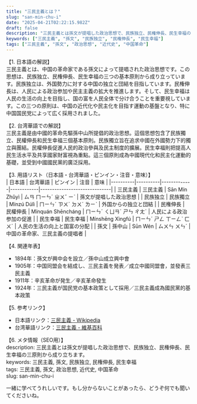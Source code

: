 ```yaml
---
title: "三民主義とは？"
slug: "san-min-chu-i"
date: "2025-04-21T02:22:15.982Z"
draft: false
description: "三民主義とは孫文が提唱した政治思想で、民族独立、民権伸長、民生幸福の三原則から成り立ちます。"
keywords: ["三民主義", "孫文", "民族独立", "民権伸長", "民生幸福"]
tags: ["三民主義", "孫文", "政治思想", "近代史", "中国革命"]
---
```


【1. 日本語の解説】  
三民主義とは、中国の革命家である孫文によって提唱された政治思想です。この思想は、民族独立、民権伸長、民生幸福の三つの基本原則から成り立っています。民族独立は、外国勢力に対する中国の独立と団結を目指しています。民権伸長は、人民による政治参加や民主主義の拡大を推進します。そして、民生幸福は人民の生活の向上を目指し、国の富を人民全体で分け合うことを重要視しています。この三つの原則は、中国の近代化や民主化を目指す運動の基盤となり、特に中国国民党によって広く採用されました。

【2. 台湾華語での解説】  
三民主義是由中國的革命先驅孫中山所提倡的政治思想。這個思想包含了民族獨立、民權伸長和民生幸福三個基本原則。民族獨立旨在追求中國在外國勢力下的獨立與團結。民權伸長促進人民的政治參與及民主制度的擴展。民生幸福則把提高人民生活水平及共享國家財富視為重點。這三個原則成為中國現代化和民主化運動的基礎，並受到中國國民黨的廣泛採用。

【3. 用語リスト（日本語・台湾華語・ピンイン・注音・意味）】  
| 日本語   | 台湾華語 | ピンイン    | 注音       | 意味                         |
|----------|----------|-------------|------------|------------------------------|
| 三民主義 | 三民主義 | Sān Mín Zhǔyì | ㄙㄢ ㄇㄧㄣˊ ㄓㄨˇ ㄧˋ | 孫文が提唱した政治思想           |
| 民族独立 | 民族獨立 | Mínzú Dúlì   | ㄇㄧㄣˊ ㄗㄨˊ ㄉㄨˊ ㄌㄧˋ | 外国からの独立と団結             |
| 民権伸長 | 民權伸長 | Mínquán Shēncháng | ㄇㄧㄣˊ ㄑㄩㄢˊ ㄕㄣ ㄔㄤˊ | 人民による政治参加の促進          |
| 民生幸福 | 民生幸福 | Mínshēng Xìngfú | ㄇㄧㄣˊ ㄕㄥ ㄒㄧㄥˋ ㄈㄨˊ | 人民の生活の向上と国富の分配        |
| 孫文     | 孫中山   | Sūn Wén      | ㄙㄨㄣ ㄨㄣˊ  | 中国の革命家、三民主義の提唱者     |

【4. 関連年表】  
- 1894年：孫文が興中会を設立／孫中山成立興中會
- 1905年：中国同盟会を結成し、三民主義を発表／成立中國同盟會，並發表三民主義
- 1911年：辛亥革命が発生／辛亥革命發生
- 1924年：三民主義が国民党の基本政策として採用／三民主義成為國民黨的基本政策

【5. 参考リンク】  
- 日本語リンク：[三民主義 - Wikipedia](https://ja.wikipedia.org/wiki/%E4%B8%89%E6%B0%91%E4%B8%BB%E7%BE%A9)
- 台湾華語リンク：[三民主義 - 維基百科](https://zh.wikipedia.org/wiki/%E4%B8%89%E6%B0%91%E4%B8%BB%E7%BE%A9)

【6. メタ情報（SEO用）】  
description: 三民主義とは孫文が提唱した政治思想で、民族独立、民権伸長、民生幸福の三原則から成り立ちます。  
keywords: 三民主義, 孫文, 民族独立, 民権伸長, 民生幸福  
tags: 三民主義, 孫文, 政治思想, 近代史, 中国革命  
slug: san-min-chu-i

一緒に学べてうれしいです。もし分からないことがあったら、どうぞ何でも聞いてくださいね。